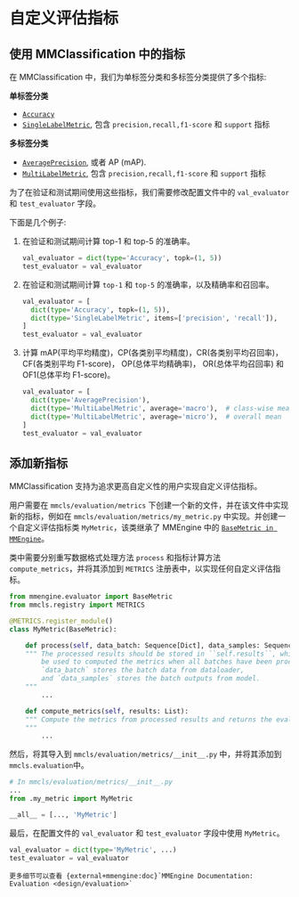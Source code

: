 # 自定义评估指标

## 使用 MMClassification 中的指标

在 MMClassification 中，我们为单标签分类和多标签分类提供了多个指标:

**单标签分类**

- [`Accuracy`](mmcls.evaluation.Accuracy)
- [`SingleLabelMetric`](mmcls.evaluation.SingleLabelMetric), 包含 `precision,recall,f1-score` 和 `support` 指标

**多标签分类**

- [`AveragePrecision`](mmcls.evaluation.AveragePrecision), 或者 AP (mAP).
- [`MultiLabelMetric`](mmcls.evaluation.MultiLabelMetric), 包含 `precision,recall,f1-score` 和 `support` 指标

为了在验证和测试期间使用这些指标，我们需要修改配置文件中的 `val_evaluator` 和 `test_evaluator` 字段。

下面是几个例子:

1. 在验证和测试期间计算 top-1 和 top-5 的准确率。

   ```python
   val_evaluator = dict(type='Accuracy', topk=(1, 5))
   test_evaluator = val_evaluator
   ```

2. 在验证和测试期间计算 `top-1` 和 `top-5` 的准确率，以及精确率和召回率。

   ```python
   val_evaluator = [
     dict(type='Accuracy', topk=(1, 5)),
     dict(type='SingleLabelMetric', items=['precision', 'recall']),
   ]
   test_evaluator = val_evaluator
   ```

3. 计算 mAP(平均平均精度)，CP(各类别平均精度)，CR(各类别平均召回率)，CF(各类别平均 F1-score)， OP(总体平均精确率)， OR(总体平均召回率) 和 OF1(总体平均
   F1-score)。

   ```python
   val_evaluator = [
     dict(type='AveragePrecision'),
     dict(type='MultiLabelMetric', average='macro'),  # class-wise mean
     dict(type='MultiLabelMetric', average='micro'),  # overall mean
   ]
   test_evaluator = val_evaluator
   ```

## 添加新指标

MMClassification 支持为追求更高自定义性的用户实现自定义评估指标。

用户需要在 `mmcls/evaluation/metrics` 下创建一个新的文件，并在该文件中实现新的指标，例如在 `mmcls/evaluation/metrics/my_metric.py` 中实现。并创建一个自定义评估指标类 `MyMetric`，该类继承了 MMEngine 中的 [`BaseMetric in MMEngine`](mmengine.evaluator.BaseMetric)。

类中需要分别重写数据格式处理方法 `process` 和指标计算方法 `compute_metrics`，并将其添加到 `METRICS` 注册表中，以实现任何自定义评估指标。

```python
from mmengine.evaluator import BaseMetric
from mmcls.registry import METRICS

@METRICS.register_module()
class MyMetric(BaseMetric):

    def process(self, data_batch: Sequence[Dict], data_samples: Sequence[Dict]):
    """ The processed results should be stored in ``self.results``, which will
        be used to computed the metrics when all batches have been processed.
        `data_batch` stores the batch data from dataloader,
        and `data_samples` stores the batch outputs from model.
    """
        ...

    def compute_metrics(self, results: List):
    """ Compute the metrics from processed results and returns the evaluation results.
    """
        ...
```

然后，将其导入到 `mmcls/evaluation/metrics/__init__.py` 中，并将其添加到 `mmcls.evaluation`中。

```python
# In mmcls/evaluation/metrics/__init__.py
...
from .my_metric import MyMetric

__all__ = [..., 'MyMetric']
```

最后，在配置文件的 `val_evaluator` 和 `test_evaluator` 字段中使用 `MyMetric`。

```python
val_evaluator = dict(type='MyMetric', ...)
test_evaluator = val_evaluator
```

```{note}
更多细节可以查看 {external+mmengine:doc}`MMEngine Documentation: Evaluation <design/evaluation>`
```
